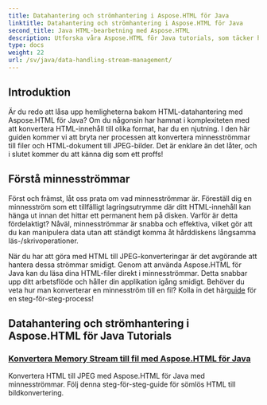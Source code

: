 ```yaml
---
title: Datahantering och strömhantering i Aspose.HTML för Java
linktitle: Datahantering och strömhantering i Aspose.HTML för Java
second_title: Java HTML-bearbetning med Aspose.HTML
description: Utforska våra Aspose.HTML för Java tutorials, som täcker hur du konverterar minnesströmmar till filer och HTML till JPEG-bilder utan ansträngning.
type: docs
weight: 22
url: /sv/java/data-handling-stream-management/
---
```

## Introduktion

Är du redo att låsa upp hemligheterna bakom HTML-datahantering med Aspose.HTML för Java? Om du någonsin har hamnat i komplexiteten med att konvertera HTML-innehåll till olika format, har du en njutning. I den här guiden kommer vi att bryta ner processen att konvertera minnesströmmar till filer och HTML-dokument till JPEG-bilder. Det är enklare än det låter, och i slutet kommer du att känna dig som ett proffs!

## Förstå minnesströmmar

Först och främst, låt oss prata om vad minnesströmmar är. Föreställ dig en minnesström som ett tillfälligt lagringsutrymme där ditt HTML-innehåll kan hänga ut innan det hittar ett permanent hem på disken. Varför är detta fördelaktigt? Nåväl, minnesströmmar är snabba och effektiva, vilket gör att du kan manipulera data utan att ständigt komma åt hårddiskens långsamma läs-/skrivoperationer.

 När du har att göra med HTML till JPEG-konverteringar är det avgörande att hantera dessa strömmar smidigt. Genom att använda Aspose.HTML för Java kan du läsa dina HTML-filer direkt i minnesströmmar. Detta snabbar upp ditt arbetsflöde och håller din applikation igång smidigt. Behöver du veta hur man konverterar en minnesström till en fil? Kolla in det här[guide](./memory-stream-to-file/) för en steg-för-steg-process!

## Datahantering och strömhantering i Aspose.HTML för Java Tutorials
### [Konvertera Memory Stream till fil med Aspose.HTML för Java](./memory-stream-to-file/)
Konvertera HTML till JPEG med Aspose.HTML för Java med minnesströmmar. Följ denna steg-för-steg-guide för sömlös HTML till bildkonvertering.